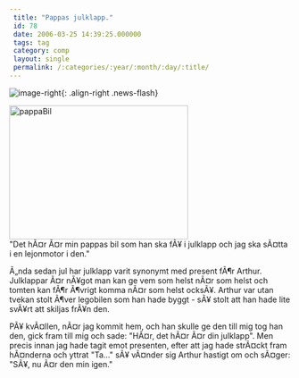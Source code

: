 ```yaml
---
 title: "Pappas julklapp."
 id: 78
 date: 2006-03-25 14:39:25.000000
 tags: tag
 category: comp
 layout: single
 permalink: /:categories/:year/:month/:day/:title/
---
```

![image-right](/assets/images/){: .align-right .news-flash}

<a href="http://www.henrikfrisk.com/barn/images/pappaBil.jpg"><img alt="pappaBil" src="http://www.henrikfrisk.com/barn/images/pappaBil-thumb.jpg" width="320" height="240" border="0" /></a><br /> "Det hÃ¤r Ã¤r min pappas bil som han ska fÃ¥ i julklapp och jag ska sÃ¤tta i en lejonmotor i den."

Ã„nda sedan jul har julklapp varit synonymt med present fÃ¶r Arthur. Julklappar Ã¤r nÃ¥got man kan ge vem som helst nÃ¤r som helst och tomten kan fÃ¶r Ã¶vrigt komma nÃ¤r som helst ocksÃ¥. Arthur var utan tvekan stolt Ã¶ver legobilen som han hade byggt - sÃ¥ stolt att han hade lite svÃ¥rt att skiljas frÃ¥n den.

PÃ¥ kvÃ¤llen, nÃ¤r jag kommit hem, och han skulle ge den till mig tog han den, gick fram till mig och sade: "HÃ¤r, det hÃ¤r Ã¤r din julklapp". Men precis innan jag hade tagit emot presenten, efter att jag hade strÃ¤ckt fram hÃ¤nderna och yttrat "Ta..." sÃ¥ vÃ¤nder sig Arthur hastigt om och sÃ¤ger: "SÃ¥, nu Ã¤r den min igen."

